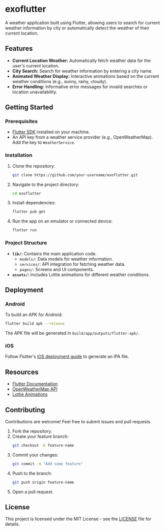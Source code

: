 # exoflutter

A weather application built using Flutter, allowing users to search for current weather information by city or automatically detect the weather of their current location.

## Features

- **Current Location Weather:** Automatically fetch weather data for the user's current location.
- **City Search:** Search for weather information by entering a city name.
- **Animated Weather Display:** Interactive animations based on the current weather conditions (e.g., sunny, rainy, cloudy).
- **Error Handling:** Informative error messages for invalid searches or location unavailability.

## Getting Started

### Prerequisites
- [Flutter SDK](https://flutter.dev/docs/get-started/install) installed on your machine.
- An API key from a weather service provider (e.g., OpenWeatherMap). Add the key to `WeatherService`.

### Installation

1. Clone the repository:
   ```bash
   git clone https://github.com/your-username/exoflutter.git
   ```

2. Navigate to the project directory:
   ```bash
   cd exoflutter
   ```

3. Install dependencies:
   ```bash
   flutter pub get
   ```

4. Run the app on an emulator or connected device:
   ```bash
   flutter run
   ```

### Project Structure
- **`lib/`:** Contains the main application code.
  - `models/`: Data models for weather information.
  - `services/`: API integration for fetching weather data.
  - `pages/`: Screens and UI components.
- **`assets/`:** Includes Lottie animations for different weather conditions.

## Deployment

### Android
To build an APK for Android:
```bash
flutter build apk --release
```
The APK file will be generated in `build/app/outputs/flutter-apk/`.

### iOS
Follow Flutter's [iOS deployment guide](https://docs.flutter.dev/deployment/ios) to generate an IPA file.

## Resources
- [Flutter Documentation](https://flutter.dev/docs)
- [OpenWeatherMap API](https://openweathermap.org/api)
- [Lottie Animations](https://lottiefiles.com)

## Contributing

Contributions are welcome! Feel free to submit issues and pull requests.

1. Fork the repository.
2. Create your feature branch:
   ```bash
   git checkout -b feature-name
   ```
3. Commit your changes:
   ```bash
   git commit -m "Add some feature"
   ```
4. Push to the branch:
   ```bash
   git push origin feature-name
   ```
5. Open a pull request.

## License

This project is licensed under the MIT License - see the [LICENSE](LICENSE) file for details.
